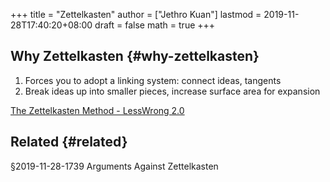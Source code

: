 +++
title = "Zettelkasten"
author = ["Jethro Kuan"]
lastmod = 2019-11-28T17:40:20+08:00
draft = false
math = true
+++

## Why Zettelkasten {#why-zettelkasten}

1.  Forces you to adopt a linking system: connect ideas, tangents
2.  Break ideas up into smaller pieces, increase surface area for expansion

[The Zettelkasten Method - LessWrong 2.0](https://www.lesswrong.com/posts/NfdHG6oHBJ8Qxc26s/the-zettelkasten-method-1)


## Related {#related}

§2019-11-28-1739 Arguments Against Zettelkasten
